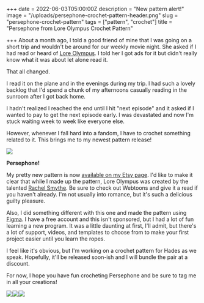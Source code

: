 
+++
date = 2022-06-03T05:00:00Z
description = "New pattern alert!"
image = "/uploads/persephone-crochet-pattern-header.png"
slug = "persephone-crochet-pattern"
tags = ["pattern", "crochet"]
title = "Persephone from Lore Olympus Crochet Pattern"

+++
About a month ago, I told a good friend of mine that I was going on a short trip and wouldn't be around for our weekly movie night. She asked if I had read or heard of [Lore Olympus](https://www.webtoons.com/en/romance/lore-olympus/list?title_no=1320&page=1). I told her I got ads for it but didn't really know what it was about let alone read it.

That all changed.

I read it on the plane and in the evenings during my trip. I had such a lovely backlog that I'd spend a chunk of my afternoons casually reading in the sunroom after I got back home.

I hadn't realized I reached the end until I hit "next episode" and it asked if I wanted to pay to get the next episode early. I was devastated and now I'm stuck waiting week to week like everyone else.

However, whenever I fall hard into a fandom, I have to crochet something related to it. This brings me to my newest pattern release!

![](/uploads/persephoneoutside.jpg)

**Persephone!**

My pretty new pattern is now [available on my Etsy page](https://www.etsy.com/listing/1230827966/persephone-the-goddess-of-spring-crochet?click_key=e9e831fa95c2e4417b661caf2a5894db47da2fdd%3A1230827966&click_sum=bf12bd3a&ref=shop_home_feat_4). I'd like to make it clear that while I made up the pattern, Lore Olympus was created by the talented [Rachel Smythe](). Be sure to check out Webtoons and give it a read if you haven't already. I'm not usually into romance, but it's such a delicious guilty pleasure.

Also, I did something different with this one and made the pattern using [Figma](). I have a free account and this isn't sponsored, but I had a lot of fun learning a new program. It was a little daunting at first, I'll admit, but there's a lot of support, videos, and templates to choose from to make your first project easier until you learn the ropes.

I feel like it's obvious, but I'm working on a crochet pattern for Hades as we speak. Hopefully, it'll be released soon-ish and I will bundle the pair at a discount.

For now, I hope you have fun crocheting Persephone and be sure to tag me in all your creations!

![](/uploads/persephonethreequarterview.jpg)![](/uploads/persephoneback.jpg)![](/uploads/persephonehandstogether.jpg)
